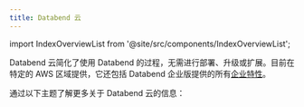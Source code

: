 ```yaml
---
title: Databend 云
---
```

import IndexOverviewList from '@site/src/components/IndexOverviewList';

Databend 云简化了使用 Databend 的过程，无需进行部署、升级或扩展。目前在特定的 AWS 区域提供，它还包括 Databend 企业版提供的所有[企业特性](../01-dee/10-enterprise-features.md)。

通过以下主题了解更多关于 Databend 云的信息：

<IndexOverviewList />